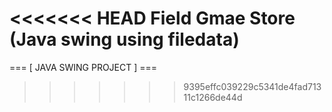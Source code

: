 <<<<<<< HEAD
Field Gmae Store (Java swing using filedata)
=======
=== [ JAVA SWING PROJECT ] ===
>>>>>>> 9395effc039229c5341de4fad71311c1266de44d
